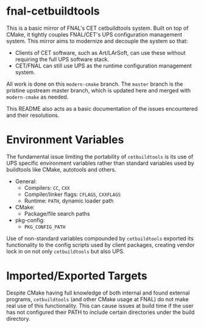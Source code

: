 fnal-cetbuildtools
==================
This is a basic mirror of FNAL's CET cetbuildtools system. Built on top of CMake,
it tightly couples FNAL/CET's UPS configuration management system. This mirror
aims to modernize and decouple the system so that:

- Clients of CET software, such as Art/LArSoft, can use these without requiring the
full UPS software stack.
- CET/FNAL can still use UPS as the runtime configuration management system.

All work is done on this `modern-cmake` branch. The `master` branch is the pristine
upstream master branch, which is updated here and merged with `modern-cmake`
as needed.

This README also acts as a basic documentation of the issues encountered and their
resolutions.

Environment Variables
=====================
The fundamental issue limiting the portability of `cetbuildtools` is its use of UPS
specific environment variables rather than standard variables used by buildtools like
CMake, autotools and others.

- General:
  - Compilers: `CC`, `CXX`
  - Compiler/linker flags: `CFLAGS`, `CXXFLAGS`
  - Runtime: `PATH`, dynamic loader path
- CMake:
  - Package/file search paths
- pkg-config:
  - `PKG_CONFIG_PATH`

Use of non-standard variables compounded by `cetbuildtools` exported its functionality to
the config scripts used by client packages, creating vendor lock in on not only `cetbuildtools`
but also UPS.


Imported/Exported Targets
=========================
Despite CMake having full knowledge of both internal and found external programs, `cetbuildtools`
(and other CMake usage at FNAL) do not make real use of this functionality. This can cause issues
at build time if the user has not configured their PATH to include certain directories under the
build directory.

